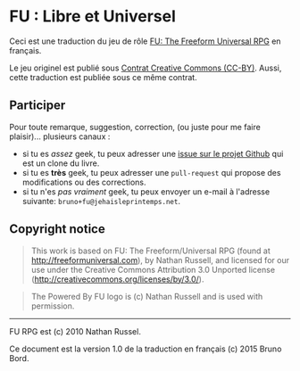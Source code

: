 # FU : Libre et Universel

Ceci est une traduction du jeu de rôle [FU: The Freeform Universal RPG](http://freeformuniversal.com) en français.

Le jeu originel est publié sous [Contrat Creative Commons (CC-BY)](http://creativecommons.org/licenses/by/3.0/). Aussi, cette traduction est publiée sous ce même contrat.

## Participer

Pour toute remarque, suggestion, correction, (ou juste pour me faire plaisir)...
plusieurs canaux :

* si tu es *assez* geek, tu peux adresser une
  [issue sur le projet Github](https://github.com/brunobord/fu-rpg-libre-et-universel)
  qui est un clone du livre.
* si tu es **très** geek, tu peux adresser une `pull-request` qui propose des
  modifications ou des corrections.
* si tu n'es *pas vraiment* geek, tu peux envoyer un e-mail à l'adresse suivante:
  `bruno+fu@jehaisleprintemps.net`.

## Copyright notice

> This work is based on FU: The Freeform/Universal RPG (found at http://freeformuniversal.com), by Nathan Russell, and licensed for our use under the Creative Commons Attribution 3.0 Unported license (http://creativecommons.org/licenses/by/3.0/).

> The Powered By FU logo is (c) Nathan Russell and is used with permission.

----

FU RPG est (c) 2010 Nathan Russel.

Ce document est la version 1.0 de la traduction en français (c) 2015 Bruno Bord.
